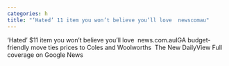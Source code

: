 ```yaml
---
categories: h
title: "‘Hated’ 11 item you won’t believe you’ll love  newscomau"
---
```

‘Hated’ $11 item you won’t believe you’ll love&nbsp;&nbsp;news.com.auIGA budget-friendly move ties prices to Coles and Woolworths&nbsp;&nbsp;The New DailyView Full coverage on Google News